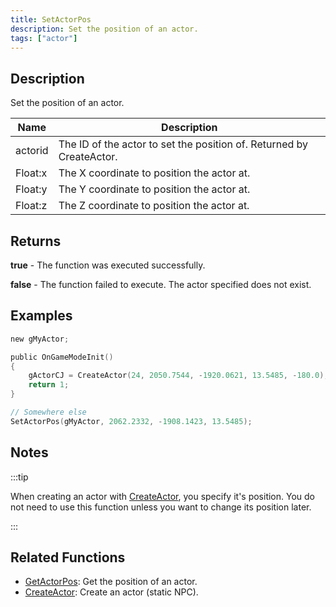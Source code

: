 ```yaml
---
title: SetActorPos
description: Set the position of an actor.
tags: ["actor"]
---
```


<VersionWarn version='SA-MP 0.3.7' />

## Description

Set the position of an actor.

| Name    | Description                                                          |
| ------- | -------------------------------------------------------------------- |
| actorid | The ID of the actor to set the position of. Returned by CreateActor. |
| Float:x | The X coordinate to position the actor at.                           |
| Float:y | The Y coordinate to position the actor at.                           |
| Float:z | The Z coordinate to position the actor at.                           |

## Returns

**true** - The function was executed successfully.

**false** - The function failed to execute. The actor specified does not exist.

## Examples

```c
new gMyActor;

public OnGameModeInit()
{
    gActorCJ = CreateActor(24, 2050.7544, -1920.0621, 13.5485, -180.0);
    return 1;
}

// Somewhere else
SetActorPos(gMyActor, 2062.2332, -1908.1423, 13.5485);
```

## Notes

:::tip

When creating an actor with [CreateActor](CreateActor), you specify it's position. You do not need to use this function unless you want to change its position later.

:::

## Related Functions

- [GetActorPos](GetActorPos): Get the position of an actor.
- [CreateActor](CreateActor): Create an actor (static NPC).
